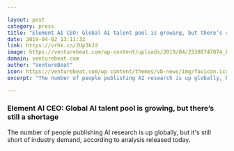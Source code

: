 ```yaml
---

layout: post
category: press
title: "Element AI CEO: Global AI talent pool is growing, but there’s still a shortage"
date: 2019-04-02 13:11:32
link: https://vrhk.co/2Up3kJd
image: https://venturebeat.com/wp-content/uploads/2019/04/25388747874_b5c0b42ad7_k.jpg?w=1200&strip=all
domain: venturebeat.com
author: "VentureBeat"
icon: https://venturebeat.com/wp-content/themes/vb-news/img/favicon.ico
excerpt: "The number of people publishing AI research is up globally, but it's still short of industry demand, according to analysis released today."

---
```


### Element AI CEO: Global AI talent pool is growing, but there’s still a shortage

The number of people publishing AI research is up globally, but it's still short of industry demand, according to analysis released today.